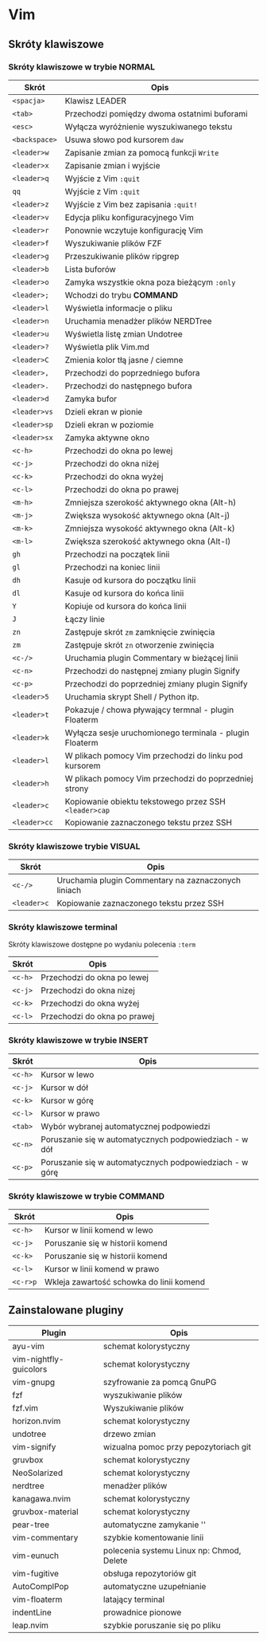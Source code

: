 # Vim

## Skróty klawiszowe

### Skróty klawiszowe w trybie NORMAL

| Skrót          | Opis                                                          |
|----------------|---------------------------------------------------------------|
| `<spacja>`     | Klawisz LEADER                                                |
| `<tab>`        | Przechodzi pomiędzy dwoma ostatnimi buforami                  |
| `<esc>`        | Wyłącza wyróżnienie wyszukiwanego tekstu                      |
| `<backspace>`  | Usuwa słowo pod kursorem `daw`                                |
| `<leader>w`    | Zapisanie zmian za pomocą funkcji `Write`                     |
| `<leader>x`    | Zapisanie zmian i wyjście                                     |
| `<leader>q`    | Wyjście z Vim `:quit`                                         |
| `qq`           | Wyjście z Vim `:quit`                                         |
| `<leader>z`    | Wyjście z Vim bez zapisania `:quit!`                          |
| `<leader>v`    | Edycja pliku konfiguracyjnego Vim                             |
| `<leader>r`    | Ponownie wczytuje konfigurację Vim                            |
| `<leader>f`    | Wyszukiwanie plików FZF                                       |
| `<leader>g`    | Przeszukiwanie plików ripgrep                                 |
| `<leader>b`    | Lista buforów                                                 |
| `<leader>o`    | Zamyka wszystkie okna poza bieżącym `:only`                   |
| `<leader>;`    | Wchodzi do trybu **COMMAND**                                  |
| `<leader>l`    | Wyświetla informacje o pliku                                  |
| `<leader>n`    | Uruchamia menadżer plików NERDTree                            |
| `<leader>u`    | Wyświetla listę zmian Undotree                                |
| `<leader>?`    | Wyświetla plik Vim.md                                         |
| `<leader>C`    | Zmienia kolor tłą jasne / ciemne                              |
| `<leader>,`    | Przechodzi do poprzedniego bufora                             |
| `<leader>.`    | Przechodzi do następnego bufora                               |
| `<leader>d`    | Zamyka bufor                                                  |
| `<leader>vs`   | Dzieli ekran w pionie                                         |
| `<leader>sp`   | Dzieli ekran w poziomie                                       |
| `<leader>sx`   | Zamyka aktywne okno                                           |
| `<c-h>`        | Przechodzi do okna po lewej                                   |
| `<c-j>`        | Przechodzi do okna niżej                                      |
| `<c-k>`        | Przechodzi do okna wyżej                                      |
| `<c-l>`        | Przechodzi do okna po prawej                                  |
| `<m-h>`        | Zmniejsza szerokość aktywnego okna (Alt-h)                    |
| `<m-j>`        | Zwiększa wysokość aktywnego okna (Alt-j)                      |
| `<m-k>`        | Zmniejsza wysokość aktywnego okna (Alt-k)                     |
| `<m-l>`        | Zwiększa szerokość aktywnego okna (Alt-l)                     |
| `gh`           | Przechodzi na początek linii                                  |
| `gl`           | Przechodzi na koniec linii                                    |
| `dh`           | Kasuje od kursora do początku linii                           |
| `dl`           | Kasuje od kursora do końca linii                              |
| `Y`            | Kopiuje od kursora do końca linii                             |
| `J`            | Łączy linie                                                   |
| `zn`           | Zastępuje skrót `zm` zamknięcie zwinięcia                     |
| `zm`           | Zastępuje skrót `zn` otworzenie zwinięcia                     |
| `<c-/>`        | Uruchamia plugin Commentary w bieżącej linii                  |
| `<c-n>`        | Przechodzi do następnej zmiany plugin Signify                 |
| `<c-p>`        | Przechodzi do poprzedniej zmiany plugin Signify               |
| `<leader>5`    | Uruchamia skrypt Shell / Python itp.                          |
| `<leader>t`    | Pokazuje / chowa pływający termnal - plugin Floaterm          |
| `<leader>k`    | Wyłącza sesje uruchomionego terminala - plugin Floaterm       |
| `<leader>l`    | W plikach pomocy Vim przechodzi do linku pod kursorem         |
| `<leader>h`    | W plikach pomocy Vim przechodzi do poprzedniej strony         |
| `<leader>c`    | Kopiowanie obiektu tekstowego przez SSH `<leader>cap`         |
| `<leader>cc`   | Kopiowanie zaznaczonego tekstu przez SSH                      |

### Skróty klawiszowe trybie VISUAL

| Skrót          | Opis                                                          |
|----------------|---------------------------------------------------------------|
| `<c-/>`        | Uruchamia plugin Commentary na zaznaczonych liniach           |
| `<leader>c`    | Kopiowanie zaznaczonego tekstu przez SSH                      |

### Skróty klawiszowe terminal

Skróty klawiszowe dostępne po wydaniu polecenia `:term`

| Skrót          | Opis                                                          |
|----------------|---------------------------------------------------------------|
| `<c-h>`        | Przechodzi do okna po lewej                                   |
| `<c-j>`        | Przechodzi do okna nizej                                      |
| `<c-k>`        | Przechodzi do okna wyżej                                      |
| `<c-l>`        | Przechodzi do okna po prawej                                  |

### Skróty klawiszowe w trybie INSERT

| Skrót          | Opis                                                          |
|----------------|---------------------------------------------------------------|
| `<c-h>`        | Kursor w lewo                                                 |
| `<c-j>`        | Kursor w dół                                                  |
| `<c-k>`        | Kursor w górę                                                 |
| `<c-l>`        | Kursor w prawo                                                |
| `<tab>`        | Wybór wybranej automatycznej podpowiedzi                      |
| `<c-n>`        | Poruszanie się w automatycznych podpowiedziach - w dół        |
| `<c-p>`        | Poruszanie się w automatycznych podpowiedziach - w górę       |

### Skróty klawiszowe w trybie COMMAND

| Skrót          | Opis                                                          |
|----------------|---------------------------------------------------------------|
| `<c-h>`        | Kursor w linii komend w lewo                                  |
| `<c-j>`        | Poruszanie się w historii komend                              |
| `<c-k>`        | Poruszanie się w historii komend                              |
| `<c-l>`        | Kursor w linii komend w prawo                                 |
| `<c-r>p`       | Wkleja zawartość schowka do linii komend                      |

## Zainstalowane pluginy

| Plugin                 | Opis                                         |
|------------------------|----------------------------------------------|
| ayu-vim                | schemat kolorystyczny                        |
| vim-nightfly-guicolors | schemat kolorystyczny                        |
| vim-gnupg              | szyfrowanie za pomcą GnuPG                   |
| fzf                    | wyszukiwanie plików                          |
| fzf.vim                | Wyszukiwanie plików                          |
| horizon.nvim           | schemat kolorystyczny                        |
| undotree               | drzewo zmian                                 |
| vim-signify            | wizualna pomoc przy pepozytoriach git        |
| gruvbox                | schemat kolorystyczny                        |
| NeoSolarized           | schemat kolorystyczny                        |
| nerdtree               | menadżer plików                              |
| kanagawa.nvim          | schemat kolorystyczny                        |
| gruvbox-material       | schemat kolorystyczny                        |
| pear-tree              | automatyczne zamykanie ''                    |
| vim-commentary         | szybkie komentowanie linii                   |
| vim-eunuch             | polecenia systemu Linux np: Chmod, Delete    |
| vim-fugitive           | obsługa repozytoriów git                     |
| AutoComplPop           | automatyczne uzupełnianie                    |
| vim-floaterm           | latający terminal                            |
| indentLine             | prowadnice pionowe                           |
| leap.nvim              | szybkie poruszanie się po pliku              |
